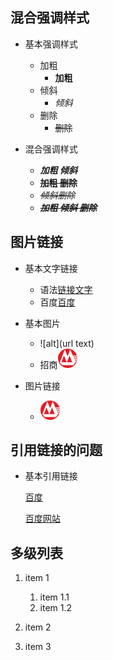 ## 混合强调样式

- 基本强调样式
	- 加粗
		- **加粗**
	- 倾斜
		- *倾斜*
	- 删除
		- ~~删除~~

- 混合强调样式
	- ***加粗 倾斜***
	- **~~加粗 删除~~**
	- *~~倾斜删除~~*
	- ***~~加粗 倾斜 删除~~***

## 图片链接

- 基本文字链接
	- 语法[链接文字](URL)
	- 百度[百度](http://www.baidu.com)

- 基本图片
	- ![alt](url text)
	- 招商![招商](images/zhaoshang.png '招商')

- 图片链接
	- [![招商][zhaoshang]][baidu]

## 引用链接的问题

- 基本引用链接

	[百度][baidu]
	
	[百度网站][baidu]

## 多级列表


1. item 1
	1. item 1.1
	2. item 1.2
2. item 2



3. item 3


<!--以下是链接地址-->
[baidu]:http://www.baidu.com
[zhaoshang]:images/zhaoshang.png
